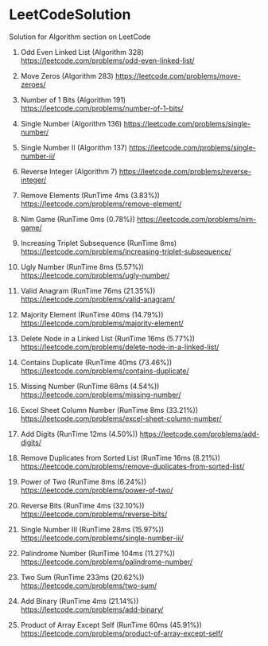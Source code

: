 # LeetCodeSolution
Solution for Algorithm section on LeetCode

1) Odd Even Linked List (Algorithm 328) https://leetcode.com/problems/odd-even-linked-list/

2) Move Zeros (Algorithm 283) https://leetcode.com/problems/move-zeroes/

3) Number of 1 Bits (Algorithm 191) https://leetcode.com/problems/number-of-1-bits/

4) Single Number (Algorithm 136) https://leetcode.com/problems/single-number/

5) Single Number II (Algorithm 137) https://leetcode.com/problems/single-number-ii/

6) Reverse Integer (Algorithm 7) https://leetcode.com/problems/reverse-integer/

7) Remove Elements (RunTime 4ms (3.83%)) https://leetcode.com/problems/remove-element/

8) Nim Game (RunTime 0ms (0.78%)) https://leetcode.com/problems/nim-game/

9) Increasing Triplet Subsequence (RunTime 8ms) https://leetcode.com/problems/increasing-triplet-subsequence/

10) Ugly Number (RunTime 8ms (5.57%)) https://leetcode.com/problems/ugly-number/

11) Valid Anagram (RunTime 76ms (21.35%)) https://leetcode.com/problems/valid-anagram/

12) Majority Element (RunTime 40ms (14.79%)) https://leetcode.com/problems/majority-element/

13) Delete Node in a Linked List (RunTime 16ms (5.77%)) https://leetcode.com/problems/delete-node-in-a-linked-list/

14) Contains Duplicate (RunTime 40ms (73.46%)) https://leetcode.com/problems/contains-duplicate/

15) Missing Number (RunTime 68ms (4.54%)) https://leetcode.com/problems/missing-number/

16) Excel Sheet Column Number (RunTime 8ms (33.21%)) https://leetcode.com/problems/excel-sheet-column-number/

17) Add Digits (RunTime 12ms (4.50%)) https://leetcode.com/problems/add-digits/

18) Remove Duplicates from Sorted List (RunTime 16ms (8.21%)) https://leetcode.com/problems/remove-duplicates-from-sorted-list/

19) Power of Two (RunTime 8ms (6.24%)) https://leetcode.com/problems/power-of-two/

20) Reverse Bits (RunTime 4ms (32.10%)) https://leetcode.com/problems/reverse-bits/

21) Single Number III (RunTime 28ms (15.97%)) https://leetcode.com/problems/single-number-iii/

22) Palindrome Number (RunTime 104ms (11.27%)) https://leetcode.com/problems/palindrome-number/

23) Two Sum (RunTime 233ms (20.62%)) https://leetcode.com/problems/two-sum/

24) Add Binary (RunTime 4ms (21.14%)) https://leetcode.com/problems/add-binary/

25) Product of Array Except Self (RunTime 60ms (45.91%)) https://leetcode.com/problems/product-of-array-except-self/